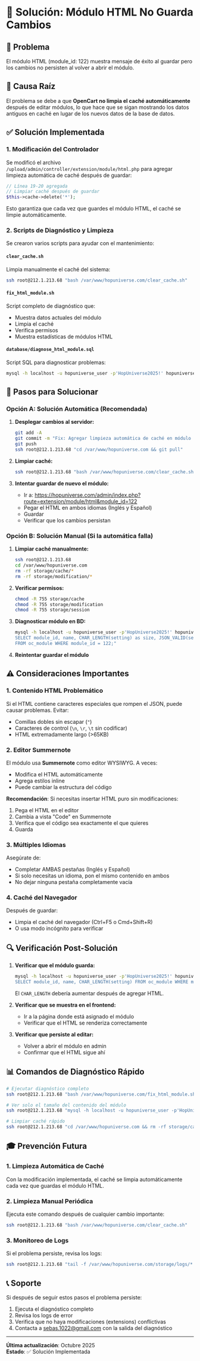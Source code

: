 # 🔧 Solución: Módulo HTML No Guarda Cambios

## 📝 Problema

El módulo HTML (module_id: 122) muestra mensaje de éxito al guardar pero los cambios no persisten al volver a abrir el módulo.

## 🎯 Causa Raíz

El problema se debe a que **OpenCart no limpia el caché automáticamente** después de editar módulos, lo que hace que se sigan mostrando los datos antiguos en caché en lugar de los nuevos datos de la base de datos.

## ✅ Solución Implementada

### 1. Modificación del Controlador

Se modificó el archivo `/upload/admin/controller/extension/module/html.php` para agregar limpieza automática de caché después de guardar:

```php
// Línea 19-20 agregada
// Limpiar caché después de guardar
$this->cache->delete('*');
```

Esto garantiza que cada vez que guardes el módulo HTML, el caché se limpie automáticamente.

### 2. Scripts de Diagnóstico y Limpieza

Se crearon varios scripts para ayudar con el mantenimiento:

#### `clear_cache.sh`
Limpia manualmente el caché del sistema:
```bash
ssh root@212.1.213.68 "bash /var/www/hopuniverse.com/clear_cache.sh"
```

#### `fix_html_module.sh`
Script completo de diagnóstico que:
- Muestra datos actuales del módulo
- Limpia el caché
- Verifica permisos
- Muestra estadísticas de módulos HTML

#### `database/diagnose_html_module.sql`
Script SQL para diagnosticar problemas:
```bash
mysql -h localhost -u hopuniverse_user -p'HopUniverse2025!' hopuniverse_db < database/diagnose_html_module.sql
```

## 🚀 Pasos para Solucionar

### Opción A: Solución Automática (Recomendada)

1. **Desplegar cambios al servidor:**
   ```bash
   git add -A
   git commit -m "Fix: Agregar limpieza automática de caché en módulo HTML"
   git push
   ssh root@212.1.213.68 "cd /var/www/hopuniverse.com && git pull"
   ```

2. **Limpiar caché:**
   ```bash
   ssh root@212.1.213.68 "bash /var/www/hopuniverse.com/clear_cache.sh"
   ```

3. **Intentar guardar de nuevo el módulo:**
   - Ir a: https://hopuniverse.com/admin/index.php?route=extension/module/html&module_id=122
   - Pegar el HTML en ambos idiomas (Inglés y Español)
   - Guardar
   - Verificar que los cambios persistan

### Opción B: Solución Manual (Si la automática falla)

1. **Limpiar caché manualmente:**
   ```bash
   ssh root@212.1.213.68
   cd /var/www/hopuniverse.com
   rm -rf storage/cache/*
   rm -rf storage/modification/*
   ```

2. **Verificar permisos:**
   ```bash
   chmod -R 755 storage/cache
   chmod -R 755 storage/modification
   chmod -R 755 storage/session
   ```

3. **Diagnosticar módulo en BD:**
   ```bash
   mysql -h localhost -u hopuniverse_user -p'HopUniverse2025!' hopuniverse_db -e "
   SELECT module_id, name, CHAR_LENGTH(setting) as size, JSON_VALID(setting) as valid 
   FROM oc_module WHERE module_id = 122;"
   ```

4. **Reintentar guardar el módulo**

## ⚠️ Consideraciones Importantes

### 1. Contenido HTML Problemático

Si el HTML contiene caracteres especiales que rompen el JSON, puede causar problemas. Evitar:
- Comillas dobles sin escapar (`"`)
- Caracteres de control (`\n`, `\r`, `\t` sin codificar)
- HTML extremadamente largo (>65KB)

### 2. Editor Summernote

El módulo usa **Summernote** como editor WYSIWYG. A veces:
- Modifica el HTML automáticamente
- Agrega estilos inline
- Puede cambiar la estructura del código

**Recomendación**: Si necesitas insertar HTML puro sin modificaciones:
1. Pega el HTML en el editor
2. Cambia a vista "Code" en Summernote
3. Verifica que el código sea exactamente el que quieres
4. Guarda

### 3. Múltiples Idiomas

Asegúrate de:
- Completar AMBAS pestañas (Inglés y Español)
- Si solo necesitas un idioma, pon el mismo contenido en ambos
- No dejar ninguna pestaña completamente vacía

### 4. Caché del Navegador

Después de guardar:
- Limpia el caché del navegador (Ctrl+F5 o Cmd+Shift+R)
- O usa modo incógnito para verificar

## 🔍 Verificación Post-Solución

1. **Verificar que el módulo guarda:**
   ```bash
   mysql -h localhost -u hopuniverse_user -p'HopUniverse2025!' hopuniverse_db -e "
   SELECT module_id, name, CHAR_LENGTH(setting) FROM oc_module WHERE module_id = 122;"
   ```
   El `CHAR_LENGTH` debería aumentar después de agregar HTML.

2. **Verificar que se muestra en el frontend:**
   - Ir a la página donde está asignado el módulo
   - Verificar que el HTML se renderiza correctamente

3. **Verificar que persiste al editar:**
   - Volver a abrir el módulo en admin
   - Confirmar que el HTML sigue ahí

## 📊 Comandos de Diagnóstico Rápido

```bash
# Ejecutar diagnóstico completo
ssh root@212.1.213.68 "bash /var/www/hopuniverse.com/fix_html_module.sh"

# Ver solo el tamaño del contenido del módulo
ssh root@212.1.213.68 "mysql -h localhost -u hopuniverse_user -p'HopUniverse2025!' hopuniverse_db -e \"SELECT module_id, name, CHAR_LENGTH(setting) as bytes FROM oc_module WHERE module_id = 122;\""

# Limpiar caché rápido
ssh root@212.1.213.68 "cd /var/www/hopuniverse.com && rm -rf storage/cache/* storage/modification/*"
```

## 🎓 Prevención Futura

### 1. Limpieza Automática de Caché

Con la modificación implementada, el caché se limpia automáticamente cada vez que guardas el módulo HTML.

### 2. Limpieza Manual Periódica

Ejecuta este comando después de cualquier cambio importante:
```bash
ssh root@212.1.213.68 "bash /var/www/hopuniverse.com/clear_cache.sh"
```

### 3. Monitoreo de Logs

Si el problema persiste, revisa los logs:
```bash
ssh root@212.1.213.68 "tail -f /var/www/hopuniverse.com/storage/logs/*.log"
```

## 📞 Soporte

Si después de seguir estos pasos el problema persiste:

1. Ejecuta el diagnóstico completo
2. Revisa los logs de error
3. Verifica que no haya modificaciones (extensions) conflictivas
4. Contacta a sebas.1022@gmail.com con la salida del diagnóstico

---

**Última actualización**: Octubre 2025  
**Estado**: ✅ Solución Implementada

